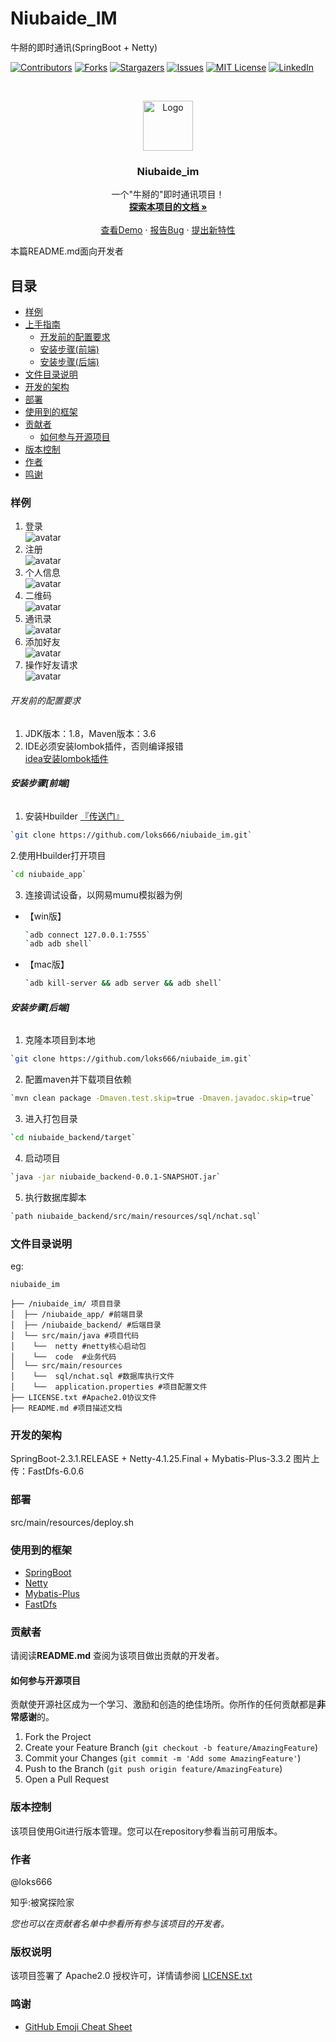 # Niubaide_IM

牛掰的即时通讯(SpringBoot + Netty)

<!-- PROJECT SHIELDS -->

[![Contributors][contributors-shield]][contributors-url]
[![Forks][forks-shield]][forks-url]
[![Stargazers][stars-shield]][stars-url]
[![Issues][issues-shield]][issues-url]
[![MIT License][license-shield]][license-url]
[![LinkedIn][linkedin-shield]][linkedin-url]

<!-- PROJECT LOGO -->
<br />

<p align="center">
  <a href="https://github.com/loks666/niubaide_im/">
    <img src="images/niubaide.png" alt="Logo" width="80" height="80">
  </a>

<h3 align="center">Niubaide_im</h3>
  <p align="center">
    一个"牛掰的"即时通讯项目！
    <br />
    <a href="https://github.com/loks666/niubaide_im"><strong>探索本项目的文档 »</strong></a>
    <br />
    <br />
    <a href="https://github.com/loks666/niubaide_im">查看Demo</a>
    ·
    <a href="https://github.com/loks666/niubaide_im/issues">报告Bug</a>
    ·
    <a href="https://github.com/loks666/niubaide_im/issues">提出新特性</a>
  </p>

</p>


本篇README.md面向开发者

## 目录

- [样例](#样例)
- [上手指南](#上手指南)
    - [开发前的配置要求](#开发前的配置要求)
    - [安装步骤(前端)](#安装步骤[前端])
    - [安装步骤(后端)](#安装步骤[后端])
- [文件目录说明](#文件目录说明)
- [开发的架构](#开发的架构)
- [部署](#部署)
- [使用到的框架](#使用到的框架)
- [贡献者](#贡献者)
    - [如何参与开源项目](#如何参与开源项目)
- [版本控制](#版本控制)
- [作者](#作者)
- [鸣谢](#鸣谢)

### 样例
1. 登录  
   ![avatar](images/login.jpg)
2. 注册  
   ![avatar](images/regist.jpg)
3. 个人信息  
   ![avatar](images/self.jpg)
4. 二维码  
   ![avatar](images/qrCode.jpg)
5. 通讯录  
   ![avatar](images/list.jpg)
6. 添加好友  
   ![avatar](images/add.jpg)
7. 操作好友请求  
   ![avatar](images/send.jpg)
   
###### 开发前的配置要求

1. JDK版本：1.8，Maven版本：3.6
2. IDE必须安装lombok插件，否则编译报错  
   [idea安装lombok插件](https://blog.csdn.net/wochunyang/article/details/81736354)

###### **安装步骤[前端]**

1. 安装Hbuilder  [『传送门』](https://www.dcloud.io/)

```sh
`git clone https://github.com/loks666/niubaide_im.git`
```

2.使用Hbuilder打开项目

 ```sh
`cd niubaide_app`
```

3. 连接调试设备，以网易mumu模拟器为例

- 【win版】
  ```sh
  `adb connect 127.0.0.1:7555`
  `adb adb shell`
  ```
- 【mac版】
  ```sh
  `adb kill-server && adb server && adb shell`
  ```

###### **安装步骤[后端]**

1. 克隆本项目到本地

```sh
`git clone https://github.com/loks666/niubaide_im.git`
```

2. 配置maven并下载项目依赖

```sh
`mvn clean package -Dmaven.test.skip=true -Dmaven.javadoc.skip=true`
```

3. 进入打包目录

```sh
`cd niubaide_backend/target`
```

4. 启动项目

```sh
`java -jar niubaide_backend-0.0.1-SNAPSHOT.jar`
```

5. 执行数据库脚本

```sh
`path niubaide_backend/src/main/resources/sql/nchat.sql`
```

### 文件目录说明

eg:

```
niubaide_im 

├── /niubaide_im/ 项目目录
│  ├── /niubaide_app/ #前端目录
│  ├── /niubaide_backend/ #后端目录
│  └── src/main/java #项目代码
│    └──  netty #netty核心启动包
│    └──  code  #业务代码
│  └── src/main/resources
│    └──  sql/nchat.sql #数据库执行文件
│    └──  application.properties #项目配置文件
├── LICENSE.txt #Apache2.0协议文件
├── README.md #项目描述文档

```

### 开发的架构

SpringBoot-2.3.1.RELEASE + Netty-4.1.25.Final + Mybatis-Plus-3.3.2
图片上传：FastDfs-6.0.6

### 部署

src/main/resources/deploy.sh

### 使用到的框架

- [SpringBoot](https://spring.io/projects/spring-boot)
- [Netty](https://netty.io/)
- [Mybatis-Plus](https://baomidou.com/)
- [FastDfs](https://github.com/happyfish100/fastdfs)

### 贡献者

请阅读**README.md** 查阅为该项目做出贡献的开发者。

#### 如何参与开源项目

贡献使开源社区成为一个学习、激励和创造的绝佳场所。你所作的任何贡献都是**非常感谢**的。

1. Fork the Project
2. Create your Feature Branch (`git checkout -b feature/AmazingFeature`)
3. Commit your Changes (`git commit -m 'Add some AmazingFeature'`)
4. Push to the Branch (`git push origin feature/AmazingFeature`)
5. Open a Pull Request

### 版本控制

该项目使用Git进行版本管理。您可以在repository参看当前可用版本。

### 作者

@loks666

知乎:被窝探险家 &ensp; 

*您也可以在贡献者名单中参看所有参与该项目的开发者。*

### 版权说明

该项目签署了 Apache2.0 授权许可，详情请参阅 [LICENSE.txt](https://github.com/loks666/niubaide_im/blob/master/LICENSE)

### 鸣谢

- [GitHub Emoji Cheat Sheet](https://www.webpagefx.com/tools/emoji-cheat-sheet)

<!-- links -->

[your-project-path]:loks666/niubaide_im

[contributors-shield]: https://img.shields.io/github/contributors/loks666/niubaide_im.svg?style=flat-square

[contributors-url]: https://github.com/loks666/niubaide_im/graphs/contributors

[forks-shield]: https://img.shields.io/github/forks/loks666/niubaide_im.svg?style=flat-square

[forks-url]: https://github.com/loks666/niubaide_im/network/members

[stars-shield]: https://img.shields.io/github/stars/loks666/niubaide_im.svg?style=flat-square

[stars-url]: https://github.com/loks666/niubaide_im/stargazers

[issues-shield]: https://img.shields.io/github/issues/loks666/niubaide_im.svg?style=flat-square

[issues-url]: https://img.shields.io/github/issues/loks666/niubaide_im.svg

[license-shield]: https://img.shields.io/github/license/loks666/niubaide_im.svg?style=flat-square

[license-url]: https://github.com/loks666/niubaide_im/blob/master/LICENSE.txt

[linkedin-shield]: https://img.shields.io/badge/-LinkedIn-black.svg?style=flat-square&logo=linkedin&colorB=555

[linkedin-url]: https://linkedin.com/in/shaojintian




